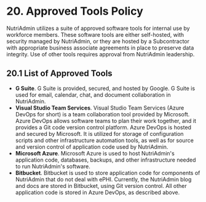 # 20. Approved Tools Policy

NutriAdmin utilizes a suite of approved software tools for internal use by workforce members. These software tools are either self-hosted, with security managed by NutriAdmin, or they are hosted by a Subcontractor with appropriate business associate agreements in place to preserve data integrity. Use of other tools requires approval from NutriAdmin leadership.

## 20.1 List of Approved Tools

* **G Suite**. G Suite is provided, secured, and hosted by Google. G Suite is used for email, calendar, chat, and document collaboration in NutriAdmin.
* **Visual Studio Team Services**. Visual Studio Team Services (Azure DevOps for short) is a team collaboration tool provided by Microsoft. Azure DevOps allows software teams to plan their work together, and it provides a Git code version control platform. Azure DevOps is hosted and secured by Microsoft. It is utilized for storage of configuration scripts and other infrastructure automation tools, as well as for source and version control of application code used by NutriAdmin.
* **Microsoft Azure**. Microsoft Azure is used to host NutriAdmin's application code, databases, backups, and other infrastructure needed to run NutriAdmin's software.
* **Bitbucket**. Bitbucket is used to store application code for components of NutriAdmin that do not deal with ePHI. Currently, the NutriAdmin blog and docs are stored in Bitbucket, using Git version control. All other application code is stored in Azure DevOps, as described above.
